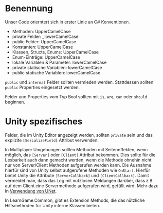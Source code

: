# Benennung
Unser Code orierntert sich in erster Linie an C# Konventionen.
* Methoden: UpperCamelCase
* private Felder: _lowerCamelCase
* public Felder: UpperCamelCase
* Konstanten: UpperCamelCase
* Klassen, Structs, Enums: UpperCamelCase
* Enum-Einträge: UpperCamelCase
* lokale Variablen & Parameter: lowerCamelCase
* private statische Variablen: lowerCamelCase
* public statische Variablen: lowerCamelCase

`public` und `internal` Felder sollten vermieden werden. Stattdessen sollten `public` Properties eingesetzt werden.

Felder und Properties vom Typ Bool sollten mit `is`, `are`, `can` oder `should` beginnen.

# Unity spezifisches
Felder, die im Unity Editor angezeigt werden, sollten `private` sein und das explizite `[SerializeField]` Attribut verwenden.

In Multiplayer Umgebungen sollten Methoden mit Seiteneffekten, wenn möglich, das `[Server]` oder `[Client]` Attribut bekommen. Dies sollte für die Lesbarkeit auch dann gemacht werden, wenn die Methode ohnehin nicht nur von Server/Client Methoden aufgerufen werden kann. Die Ausnahme hierfür sind von Unity selbst aufgerufene Methoden wie `OnStart`. Hierfür bietet Unity die Attribute `[ServerCallback]` und `[ClientCallback]`. Damit vermeidet man, dass das Log mit nutzlosen Meldungen darüber, dass z.B. auf dem Client eine Servermethode aufgerufen wird, gefüllt wird.
Mehr dazu in [Verwendung von UNet](https://github.com/K0bin/SWT-P_SS_19_Learn/wiki/Verwendung-von-UNet).

In LearnGame.Common, gibt es Extension Methods, die das nützliche Hilfsmethoden für Unity interne Klassen bieten.